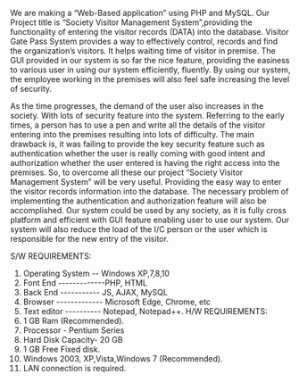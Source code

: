 We are making a “Web-Based application” using PHP and MySQL. Our Project title is “Society Visitor Management System”,providing the functionality of entering the visitor records (DATA) into the database.
Visitor Gate Pass System provides a way to effectively control, records and find the organization’s visitors. It helps waiting time of visitor in premise. The GUI provided in our system is so far the nice
feature, providing the easiness to various user in using our system efficiently, fluently. By using our system, the employee working in the premises will also feel safe increasing the level of security.

As the time progresses, the demand of the user also increases in the society. With lots of security feature into the system. Referring to the early times, 
a person has to use a pen and write all the details of the visitor entering into the premises resulting into lots of difficulty. The main drawback is, 
it was failing to provide the key security feature such as authentication whether the user is really coming with good intent and authorization whether the user entered is having the right access into the premises.
So, to overcome all these our project “Society Visitor Management System” will be very useful. Providing the easy way to enter the visitor records information into the database.
The necessary problem of implementing the authentication and authorization feature will also be accomplished. Our system could be used by any society, as it is fully cross platform and efficient with GUI feature enabling user to use our system.
Our system will also reduce the load of the I/C person or the user which is responsible for the new entry of the visitor.

S/W REQUIREMENTS:
1. Operating System -- Windows XP,7,8,10
2. Font End -------------PHP, HTML
3. Back End ----------- JS, AJAX, MySQL
4. Browser ------------- Microsoft Edge, Chrome, etc
5. Text editor ---------- Notepad, Notepad++.
H/W REQUIREMENTS:
1. 1 GB Ram (Recommended).
2. Processor - Pentium Series
3. Hard Disk Capacity- 20 GB
4. 1 GB Free Fixed disk.
5. Windows 2003, XP,Vista,Windows 7 (Recommended).
6. LAN connection is required.

